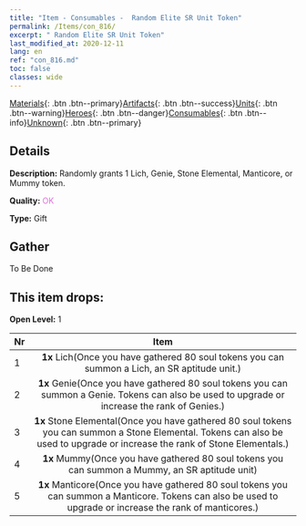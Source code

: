 ```yaml
---
title: "Item - Consumables -  Random Elite SR Unit Token"
permalink: /Items/con_816/
excerpt: " Random Elite SR Unit Token"
last_modified_at: 2020-12-11
lang: en
ref: "con_816.md"
toc: false
classes: wide
---
```

 [Materials](/Items/){: .btn .btn--primary}[Artifacts](/Items/Artifacts/){: .btn .btn--success}[Units](/Items/Units/){: .btn .btn--warning}[Heroes](/Items/Heroes/){: .btn .btn--danger}[Consumables](/Items/Consumables/){: .btn .btn--info}[Unknown](/Items/Unknown/){: .btn .btn--primary}

## Details
 **Description:** Randomly grants 1 Lich, Genie, Stone Elemental, Manticore, or Mummy token.

 **Quality:** <span style="color: #DA70D6">OK</span>

 **Type:** Gift

## Gather

  To Be Done

## This item drops:

 **Open Level:** 1

  | Nr |      Item    |
  |:---|:------------:|
  | 1 |  **1x** Lich(Once you have gathered 80 soul tokens you can summon a Lich, an SR aptitude unit.) | 
  | 2 |  **1x** Genie(Once you have gathered 80 soul tokens you can summon a Genie. Tokens can also be used to upgrade or increase the rank of Genies.) | 
  | 3 |  **1x** Stone Elemental(Once you have gathered 80 soul tokens you can summon a Stone Elemental. Tokens can also be used to upgrade or increase the rank of Stone Elementals.) | 
  | 4 |  **1x** Mummy(Once you have gathered 80 soul tokens you can summon a Mummy, an SR aptitude unit) | 
  | 5 |  **1x** Manticore(Once you have gathered 80 soul tokens you can summon a Manticore. Tokens can also be used to upgrade or increase the rank of manticores.) | 

